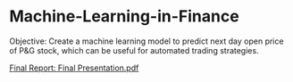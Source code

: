 # Machine-Learning-in-Finance

Objective: Create a machine learning model to predict next day open price of P&G stock, which can be useful for automated trading strategies.

[Final Report: Final Presentation.pdf](https://github.com/parthrana34/INFO-7374-Machine-Learning-in-Finance/blob/master/Final%20Presentation.pdf)
